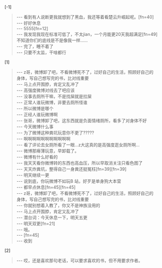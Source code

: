 
[-1] 
>--- 看到有人说断更我就想到了黑血，我还等着看楚云升崛起呢。[fn=40]<br>
>--- 好好休息<br>
>--- 5555[fn=12]<br>
>--- 我发现我现在标准可低了，不太jian，一个月能更20天我超满足[fn=49]不知道你们的底线是不是像我一样……<br>
>--- 完了，睡不着了<br>
>--- 只要不太监，干啥都行<br>

[1] 
>--- z哥，微博卸了吧，不看微博死不了，过好自己的生活，照顾好自己的身体，写自己想写完的书，比对线重要<br>
>--- 马上点开围脖，肯定又乱冲了<br>
>--- 高强度微博对线去了吧应该<br>
>--- 没事去厕所干嘛，不是找屎就是拉屎<br>
>--- 正常人谁玩微博，非要去厕所怪谁<br>
>--- 所以微博是哪个<br>
>--- 正经人谁玩微博啊<br>
>--- 张哥，微博卸了吧，这东西就是负面情绪厕所，看多了对身体不好<br>
>--- 今天微博什么事<br>
>--- 为了微博这种粪坑玩意你不更了?????<br>
>--- 啊啊啊啊啊啊啊啊啊啊啊<br>
>--- 看了评论去女厕所看了一眼…z大这真的是高强度逛女厕所啊…<br>
>--- 微博那瘠薄玩意，早卸载了。<br>
>--- 微博有什么好看的<br>
>--- 我天天看你微博转的东西也高血压，所以早取消关注只看色图了<br>
>--- 天天炸粪坑，整得自己一身粪还挺冤枉[fn=39][fn=39]<br>
>--- 明天继续一更<br>
>--- 说到底，你玩微博不如玩B
    站，好歹是单身狗大本营<br>
>--- 都早点休息[fn=45][fn=45]<br>
>--- z哥，微博卸了吧，不看微博死不了，过好自己的生活，照顾好自己的身体，写自己想写完的书，比对线重要<br>
>--- 你就别想着入教了，你又不是神族没用的<br>
>--- 马上点开围脖，肯定又乱冲了<br>
>--- 潜台词：今天休息一下，明天五更<br>
>--- 明天双更[fn=21]<br>
>--- 哦。<br>
>--- [fn=45]<br>
>--- 收到<br>

[2] 
>--- 哎，还是喜欢那句老话，可以要求喜欢的书，但不用要求作者。<br>
